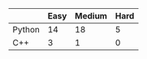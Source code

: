 |           | Easy  | Medium | Hard  |
|-----------|-------|--------|-------|
| Python    | 14    | 18     | 5     |
| C++       | 3     | 1      | 0     |